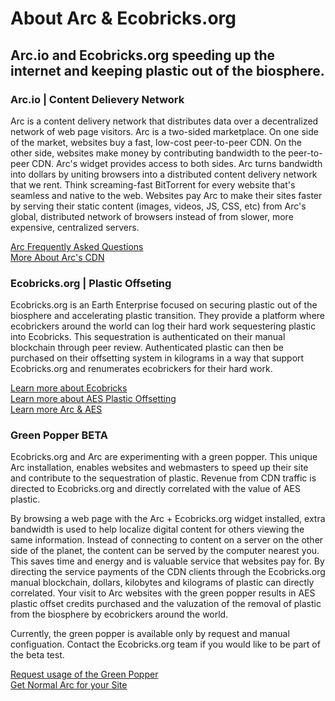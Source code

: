  <h1>About Arc & Ecobricks.org</h1>
 
 <h2>Arc.io and Ecobricks.org speeding up the internet and keeping plastic out of the biosphere.</h2>

<h3>Arc.io  |  Content Delievery Network</h3>
Arc is a content delivery network that distributes data over a decentralized network of web page visitors.  Arc is a two-sided marketplace. On one side of the market, websites buy a fast, low-cost peer-to-peer CDN. On the other side, websites make money by contributing bandwidth to the peer-to-peer CDN. Arc's widget provides access to both sides.  Arc turns bandwidth into dollars by uniting browsers into a distributed content delivery network that we rent. Think screaming-fast BitTorrent for every website that's seamless and native to the web. Websites pay Arc to make their sites faster by serving their static content (images, videos, JS, CSS, etc) from Arc's global, distributed network of browsers instead of from slower, more expensive, centralized servers.

<a href="http://arc.io/about/">Arc Frequently Asked Questions</a><br>
<a href="http://arc.io/cdn/">More About Arc's CDN</a>

<h3>Ecobricks.org | Plastic Offseting</h3>
Ecobricks.org is an Earth Enterprise focused on securing plastic out of the biosphere and accelerating plastic transition.  They provide a platform where ecobrickers around the world can log their hard work sequestering plastic into Ecobricks.  This sequestration is authenticated on their manual blockchain through peer review.  Authenticated plastic can then be purchased on their offsetting system in kilograms in a way that support Ecobricks.org and renumerates ecobrickers for their hard work.

<a href="http://ecobricks.org/ecobricks">Learn more about Ecobricks</a><br>
<a href="http://ecobricks.org/aes">Learn more about AES Plastic Offsetting</a><br>
<a href="http://ecobricks.org/faqs#arc">Learn more Arc & AES</a>

<h3>Green Popper BETA</h3>

Ecobricks.org and Arc are experimenting with a green popper.  This unique Arc installation, enables websites and webmasters to speed up their site and contribute to the sequestration of plastic.  Revenue from CDN traffic is directed to Ecobricks.org and directly correlated with the value of AES plastic.  

By browsing a web page with the Arc + Ecobricks.org widget installed, extra bandwidth is used to help localize digital content for others viewing the same information.  Instead of connecting to content on a server on the other side of the planet, the content can be served by the computer nearest you.  This saves time and energy and is valuable service that websites pay for.  By directing the service payments of the CDN clients through the Ecobricks.org manual blockchain, dollars, kilobytes and kilograms of plastic can directly correlated.  Your visit to Arc websites with the green popper results in AES plastic offset credits purchased and the valuzation of the removal of plastic from the biosphere by ecobrickers around the world.

Currently, the green popper is available only by request and manual configuation.  Contact the Ecobricks.org team if you would like to be part of the beta test.

<a href="http://ecobricks.org/contact">Request usage of the Green Popper</a><br>
<a href="http://ecobricks.org/contact">Get Normal Arc for your Site</a>
<br><br>






